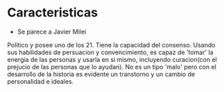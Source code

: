 # Caracteristicas 
- Se parece a Javier Milei


Politico y posee uno de los 21.
Tiene la capacidad del consenso. Usando sus habilidades de persuacion y convencimiento, es capaz de 'tomar' la energia de las personas y usarla en si mismo, incluyendo curacion(con el prejucio de las personas que lo ayudan).
No es un tipo 'malo' pero con el desarrollo de la historia es evidente un transtorno y un cambio de personalidad e ideales. 